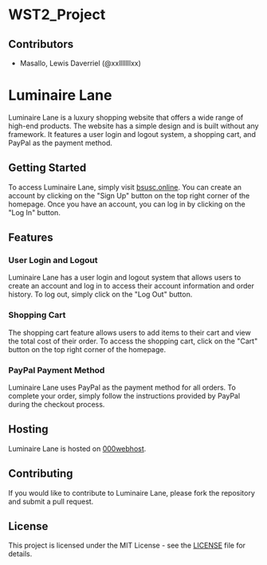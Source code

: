 # WST2_Project

## Contributors

- Masallo, Lewis Daverriel (@xxlllllllxx)

# Luminaire Lane

Luminaire Lane is a luxury shopping website that offers a wide range of high-end products. The website has a simple design and is built without any framework. It features a user login and logout system, a shopping cart, and PayPal as the payment method.

## Getting Started

To access Luminaire Lane, simply visit [bsusc.online](https://bsusc.online). You can create an account by clicking on the "Sign Up" button on the top right corner of the homepage. Once you have an account, you can log in by clicking on the "Log In" button.

## Features

### User Login and Logout

Luminaire Lane has a user login and logout system that allows users to create an account and log in to access their account information and order history. To log out, simply click on the "Log Out" button.

### Shopping Cart

The shopping cart feature allows users to add items to their cart and view the total cost of their order. To access the shopping cart, click on the "Cart" button on the top right corner of the homepage.

### PayPal Payment Method

Luminaire Lane uses PayPal as the payment method for all orders. To complete your order, simply follow the instructions provided by PayPal during the checkout process.

## Hosting

Luminaire Lane is hosted on [000webhost](https://www.000webhost.com/). 

## Contributing

If you would like to contribute to Luminaire Lane, please fork the repository and submit a pull request. 

## License

This project is licensed under the MIT License - see the [LICENSE](LICENSE) file for details.
